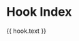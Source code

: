 # Hook Index

<script setup>
import { data } from './hooks.data.ts'
import HookSearch from '../../components/HookSearch.vue'
</script>

<HookSearch :in-sidebar="false" />

<div class="overview-pager wrap">
  <a v-for="hook of data" class="pager-link" :href="hook.items[0].link">
    <span class="title">{{ hook.text }}</span>
  </a>
</div>
